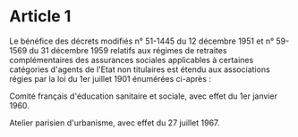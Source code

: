 # Article 1

Le bénéfice des décrets modifiés n° 51-1445 du 12 décembre 1951 et n° 59-1569 du 31 décembre 1959 relatifs aux régimes de retraites complémentaires des assurances sociales applicables à certaines catégories d'agents de l'Etat non titulaires est étendu aux associations régies par la loi du 1er juillet 1901 énumérées ci-après :

Comité français d'éducation sanitaire et sociale, avec effet    du 1er janvier 1960.

Atelier parisien d'urbanisme, avec effet du 27 juillet 1967.
